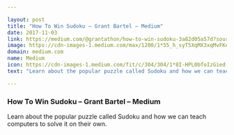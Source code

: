 ```yaml
---

layout: post
title: "How To Win Sudoku – Grant Bartel – Medium"
date: 2017-11-03
link: https://medium.com/@grantathon/how-to-win-sudoku-3a82d05a57d?source=rss------machine_learning-5
image: https://cdn-images-1.medium.com/max/1200/1*55_h_syT5XqMX3xqMvFKeg.jpeg
domain: medium.com
name: Medium
icon: https://cdn-images-1.medium.com/fit/c/304/304/1*8I-HPL0bfoIzGied-dzOvA.png
text: "Learn about the popular puzzle called Sudoku and how we can teach computers to solve it on their own."

---
```


### How To Win Sudoku – Grant Bartel – Medium

Learn about the popular puzzle called Sudoku and how we can teach computers to solve it on their own.